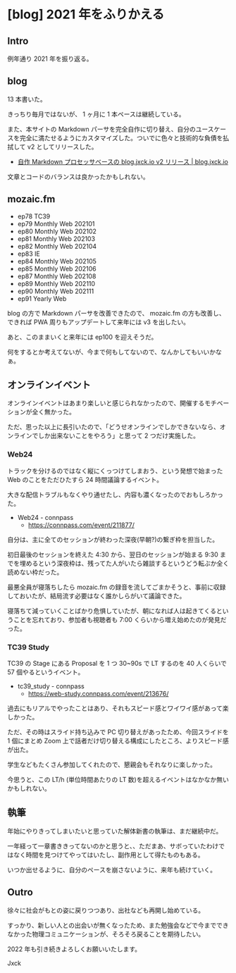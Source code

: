 # [blog] 2021 年をふりかえる


## Intro

例年通り 2021 年を振り返る。


## blog

13 本書いた。

きっちり毎月ではないが、 1 ヶ月に 1 本ペースは継続している。

また、本サイトの Markdown パーサを完全自作に切り替え、自分のユースケースを完全に満たせるようにカスタマイズした。ついでに色々と技術的な負債を払拭して v2 としてリリースした。

- [自作 Markdown プロセッサベースの blog.jxck.io v2 リリース | blog.jxck.io](https://blog.jxck.io/entries/2021-11-30/blog-v2-release.html)

文章とコードのバランスは良かったかもしれない。


## mozaic.fm

- ep78 TC39
- ep79 Monthly Web 202101
- ep80 Monthly Web 202102
- ep81 Monthly Web 202103
- ep82 Monthly Web 202104
- ep83 IE
- ep84 Monthly Web 202105
- ep85 Monthly Web 202106
- ep87 Monthly Web 202108
- ep89 Monthly Web 202110
- ep90 Monthly Web 202111
- ep91 Yearly Web

blog の方で Markdown パーサを改善できたので、 mozaic.fm の方も改善し、できれば PWA 周りもアップデートして来年には v3 を出したい。

あと、このままいくと来年には ep100 を迎えそうだ。

何をするとか考えてないが、今まで何もしてないので、なんかしてもいいかなぁ。


## オンラインイベント

オンラインイベントはあまり楽しいと感じられなかったので、開催するモチベーションが全く無かった。

ただ、思った以上に長引いたので、「どうせオンラインでしかできないなら、オンラインでしか出来ないことをやろう」と思って 2 つだけ実施した。


### Web24

トラックを分けるのではなく縦にくっつけてしまおう、という発想で始まった Web のことをただひたすら 24 時間議論するイベント。

大きな配信トラブルもなくやり通せたし、内容も濃くなったのでおもしろかった。

- Web24 - connpass
  - https://connpass.com/event/211877/

自分は、主に全てのセッションが終わった深夜(早朝?)の繋ぎ枠を担当した。

初日最後のセッションを終えた 4:30 から、翌日のセッションが始まる 9:30 までを埋めるという深夜枠は、残ってた人がいたら雑談するというどう転ぶか全く読めない枠だった。

最悪全員が寝落ちしたら mozaic.fm の録音を流してごまかそうと、事前に収録しておいたが、結局流す必要はなく誰かしらがいて議論できた。

寝落ちて減っていくことばかり危惧していたが、朝になれば人は起きてくるということを忘れており、参加者も視聴者も 7:00 くらいから増え始めたのが発見だった。


### TC39 Study

TC39 の Stage にある Proposal を 1 つ 30~90s で LT するのを 40 人くらいで 57 個やるというイベント。

- tc39_study - connpass
  - https://web-study.connpass.com/event/213676/

過去にもリアルでやったことはあり、それもスピード感とワイワイ感があって楽しかった。

ただ、その時はスライド持ち込みで PC 切り替えがあったため、今回スライドを 1 個にまとめ Zoom 上で話者だけ切り替える構成にしたところ、よりスピード感が出た。

学生などもたくさん参加してくれたので、懇親会もそれなりに楽しかった。

今思うと、この LT/h (単位時間あたりの LT 数)を超えるイベントはなかなか無いかもしれない。


## 執筆

年始にやりきってしまいたいと思っていた解体新書の執筆は、まだ継続中だ。

一年経って一章書ききってないのかと思うと、、ただまあ、サボっていたわけではなく時間を見つけてやってはいたし、副作用として得たものもある。

いつか出せるように、自分のペースを崩さないように、来年も続けていく。


## Outro

徐々に社会がもとの姿に戻りつつあり、出社なども再開し始めている。

すっかり、新しい人との出会いが無くなったため、また勉強会などで今までできなかった物理コミュニケーションが、そろそろ戻ることを期待したい。

2022 年も引き続きよろしくお願いいたします。


Jxck
